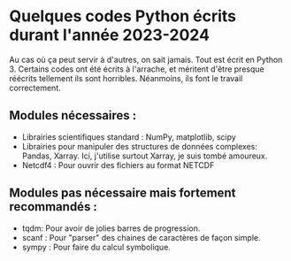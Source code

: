 # Quelques codes Python écrits durant l'année 2023-2024 
Au cas où ça peut servir à d'autres, on sait jamais. Tout est écrit en Python 3.
Certains codes ont été écrits à l'arrache, et méritent d'être presque réécrits tellement ils sont horribles. Néanmoins, ils font le travail correctement.

## Modules nécessaires :
- Librairies scientifiques standard : NumPy, matplotlib, scipy
- Librairies pour manipuler des structures de données complexes: Pandas, Xarray.
  Ici, j'utilise surtout Xarray, je suis tombé amoureux.
- Netcdf4 : Pour ouvrir des fichiers au format NETCDF
## Modules pas nécessaire mais fortement recommandés  :
- tqdm: Pour avoir de jolies barres de progression.
- scanf : Pour "parser" des chaines de caractères de façon simple.
- sympy : Pour faire du calcul symbolique.




